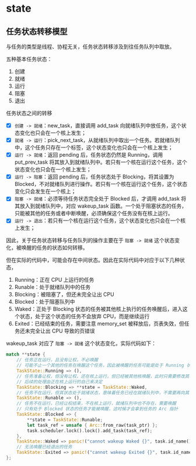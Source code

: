 # state

## 任务状态转移模型

与任务的类型是线程、协程无关，任务状态转移涉及到往任务队列中取放。

五种基本任务状态：

1. 创建
2. 就绪
3. 运行
4. 阻塞
5. 退出

任务状态之间的转移

- [x] `创建 -> 就绪`：new_task，直接调用 add_task 向就绪队列中放任务，这个状态变化也只会在一个核上发生；
- [x] `就绪 -> 运行`：pick_next_task，从就绪队列中取出一个任务。若就绪队列中，这个任务只存在一个标签，这个状态变化也只会在一个核上发生；
- [x] `运行 -> 就绪`：返回 pending 后，任务状态仍然是 Running，调用 put_prev_task 将其放入到就绪队列中。若只有一个核在运行这个任务，这个状态变化也只会在一个核上发生；
- [x] `运行 -> 阻塞`：返回 pending 后，任务状态处于 Blocking，将其设置为 Blocked，不对就绪队列进行操作。若只有一个核在运行这个任务，这个状态变化只会发生在一个核上；
- [x] `阻塞 -> 就绪`：必须等待任务状态完全处于 Blocked 后，才调用 add_task 将其放入到就绪队列中，对应 wakeup_task 函数。一个处于阻塞状态的任务，只能被其他的任务或者中断唤醒，必须确保这个任务没有在核上运行。
- [x] `运行 -> 退出`：若只有一个核在运行这个任务，这个状态变化也只会在一个核上发生；

因此，关于任务状态转移与任务队列的操作主要在于 `阻塞 -> 就绪` 这个状态变化，被唤醒的任务的状态如何转移。

但在实际的代码中，可能会存在中间状态。因此在实际代码中对应于以下几种状态，

1. Running：正在 CPU 上运行的任务
2. Runable：处于就绪队列中的任务
3. Blocking：被阻塞了，但还未完全让出 CPU
4. Blocked：处于阻塞队列中
5. Waked：正处于 Blocking 状态的任务被其他核上执行的任务唤醒后，进入这个状态，处于这个状态的任务不会放弃 CPU，而是继续运行
6. Exited：已经结束的任务，需要注意 memory_set 被释放后，页表失效，但任务还未完全让出 CPU 导致的页错误

wakeup_task 对应了 `阻塞 -> 就绪` 这个状态变化，实际代码如下：

```rust
match **state {
    // 任务正在运行，且没有让权，不必唤醒
    // 可能不止一个其他的任务在唤醒这个任务，因此被唤醒的任务可能是处于 Running 状态的
    TaskState::Running => (),
    // 任务准备让权，但没有让权，还在核上运行，但已经被其他核唤醒，此时只需要修改其状态即可
    // 后续的处理由正在核上运行的自己来决定
    TaskState::Blocking => **state = TaskState::Waked,
    // 任务不在运行，但其状态处于就绪状态，意味着任务已经在就绪队列中，不需要再向其中添加任务
    TaskState::Runable => (),
    // 任务不在运行，已经让权结束，不在核上运行，就绪队列中也不存在，需要唤醒
    // 只有处于 Blocked 状态的任务才能被唤醒，这时候才会拿到任务的 Arc 指针
    TaskState::Blocked => {
        **state = TaskState::Runable;
        let task_ref = unsafe { Arc::from_raw(task_ptr) };
        task.scheduler.lock().lock().add_task(task_ref);
    },
    TaskState::Waked => panic!("cannot wakeup Waked {}", task.id_name()),
    // 无法唤醒已经退出的任务
    TaskState::Exited => panic!("cannot wakeup Exited {}", task.id_name()),
};
```
